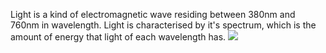Light is a kind of electromagnetic wave residing between 380nm and 760nm in wavelength. Light is characterised by it's spectrum, which is the amount of energy that light of each wavelength has.
![](Pasted%20image%2020231005105640.png)
